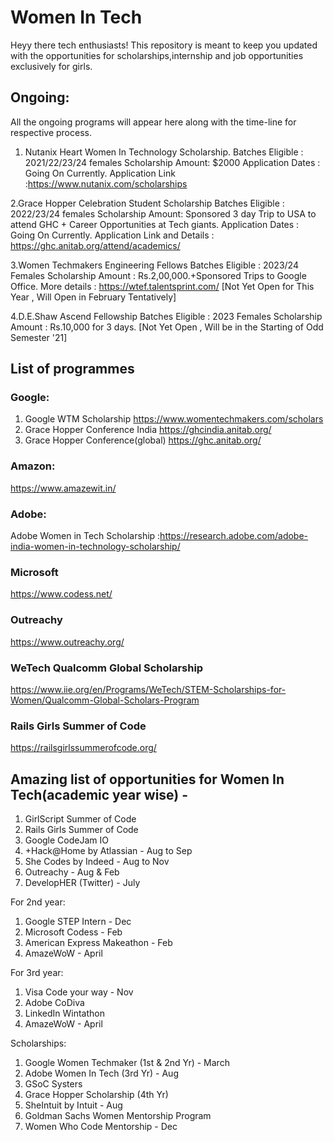# Women In Tech
Heyy there tech enthusiasts!
This repository is meant to keep you updated with the opportunities for scholarships,internship and job opportunities exclusively for girls.
##
## Ongoing:
All the ongoing programs will appear here along with the time-line for respective process.

1. Nutanix Heart Women In Technology Scholarship.
Batches Eligible : 2021/22/23/24 females
Scholarship Amount: $2000
Application Dates : Going On Currently.
Application Link :https://www.nutanix.com/scholarships

2.Grace Hopper Celebration Student Scholarship
Batches Eligible : 2022/23/24 females
Scholarship Amount: Sponsored 3 day Trip to USA to attend GHC + Career Opportunities at Tech giants.
Application Dates : Going On Currently.
Application Link and Details : https://ghc.anitab.org/attend/academics/

3.Women Techmakers Engineering Fellows 
Batches Eligible : 2023/24 Females
Scholarship Amount : Rs.2,00,000.+Sponsored Trips to Google Office.
More details : https://wtef.talentsprint.com/
[Not Yet Open for This Year , Will Open in February Tentatively]

4.D.E.Shaw Ascend Fellowship
Batches Eligible : 2023 Females
Scholarship Amount : Rs.10,000 for 3 days.
[Not Yet Open , Will be in the Starting of Odd Semester '21]




## List of programmes
### Google:
1. Google WTM Scholarship 
    https://www.womentechmakers.com/scholars
2. Grace Hopper Conference India https://ghcindia.anitab.org/
3. Grace Hopper Conference(global) https://ghc.anitab.org/
    
 ### Amazon:
 https://www.amazewit.in/ 
 
 ### Adobe:
 Adobe Women in Tech Scholarship :https://research.adobe.com/adobe-india-women-in-technology-scholarship/
 
 ### Microsoft
 https://www.codess.net/
 
 ### Outreachy
 https://www.outreachy.org/
 
 ### WeTech Qualcomm Global Scholarship 
 https://www.iie.org/en/Programs/WeTech/STEM-Scholarships-for-Women/Qualcomm-Global-Scholars-Program
 
 ### Rails Girls Summer of Code
 https://railsgirlssummerofcode.org/
 
 
 ## Amazing list of opportunities for Women In Tech(academic year wise) -

1. GirlScript Summer of Code
2. Rails Girls Summer of Code
3. Google CodeJam IO
4. +Hack@Home by Atlassian - Aug to Sep
5. She Codes by Indeed - Aug to Nov
6. Outreachy - Aug & Feb
7. DevelopHER (Twitter) - July

For 2nd year:
1. Google STEP Intern - Dec
2. Microsoft Codess - Feb
3. American Express Makeathon - Feb
4. AmazeWoW - April

For 3rd year:
1. Visa Code your way - Nov
2. Adobe CoDiva
3. LinkedIn Wintathon
4. AmazeWoW - April

Scholarships:
1. Google Women Techmaker (1st & 2nd Yr) - March
2. Adobe Women In Tech (3rd Yr) - Aug
3. GSoC Systers
4. Grace Hopper Scholarship (4th Yr)
5. SheIntuit by Intuit - Aug
6. Goldman Sachs Women Mentorship Program
7. Women Who Code Mentorship - Dec


